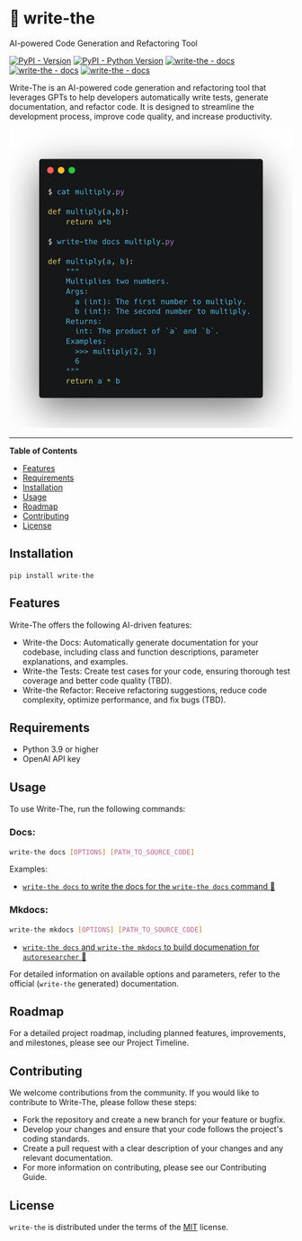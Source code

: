 # :robot: write-the

AI-powered Code Generation and Refactoring Tool

[![PyPI - Version](https://img.shields.io/pypi/v/write-the.svg)](https://pypi.org/project/write-the)
[![PyPI - Python Version](https://img.shields.io/pypi/pyversions/write-the.svg)](https://pypi.org/project/write-the)
[![write-the - docs](https://badgen.net/badge/write-the/docs/blue?icon=https://raw.githubusercontent.com/Wytamma/write-the/master/images/write-the-icon.svg)](https://write-the.wytamma.com/)
[![write-the - docs](https://badgen.net/badge/write-the/mkdocs/purple?icon=https://raw.githubusercontent.com/Wytamma/write-the/master/images/write-the-icon.svg)](https://write-the.wytamma.com/)
[![write-the - docs](https://badgen.net/badge/write-the/tests/green?icon=https://raw.githubusercontent.com/Wytamma/write-the/master/images/write-the-icon.svg)](https://write-the.wytamma.com/)


Write-The is an AI-powered code generation and refactoring tool that leverages GPTs to help developers automatically write tests, generate documentation, and refactor code. It is designed to streamline the development process, improve code quality, and increase productivity.

![](images/multiply.png)

-----

**Table of Contents**

- [Features](#Features)
- [Requirements](#Requirements)
- [Installation](#Installation)
- [Usage](#Usage)
- [Roadmap](#Roadmap)
- [Contributing](#Contributing)
- [License](#License)


## Installation
```console
pip install write-the
```
## Features

Write-The offers the following AI-driven features:
- Write-the Docs: Automatically generate documentation for your codebase, including class and function descriptions, parameter explanations, and examples.
- Write-the Tests: Create test cases for your code, ensuring thorough test coverage and better code quality (TBD).
- Write-the Refactor: Receive refactoring suggestions, reduce code complexity, optimize performance, and fix bugs (TBD).

## Requirements
- Python 3.9 or higher  
- OpenAI API key

## Usage
To use Write-The, run the following commands:

### Docs:
```bash
write-the docs [OPTIONS] [PATH_TO_SOURCE_CODE]
```
Examples:
- [`write-the docs` to write the docs for the `write-the docs` command :robot:](https://github.com/Wytamma/write-the/blob/master/write_the/docs/write.py#L14)

### Mkdocs:
```bash
write-the mkdocs [OPTIONS] [PATH_TO_SOURCE_CODE]
```
- [`write-the docs` and `write-the mkdocs` to build documenation for `autoresearcher` :robot:](https://github.com/eimenhmdt/autoresearcher/pull/17)

For detailed information on available options and parameters, refer to the official (`write-the` generated) documentation.

## Roadmap

For a detailed project roadmap, including planned features, improvements, and milestones, please see our Project Timeline.

## Contributing
We welcome contributions from the community. If you would like to contribute to Write-The, please follow these steps:

- Fork the repository and create a new branch for your feature or bugfix.
- Develop your changes and ensure that your code follows the project's coding standards.
- Create a pull request with a clear description of your changes and any relevant documentation.
- For more information on contributing, please see our Contributing Guide.

## License
`write-the` is distributed under the terms of the [MIT](https://spdx.org/licenses/MIT.html) license.

